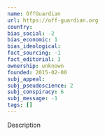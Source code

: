 ```yaml
---
name: OffGuardian
url: https://off-guardian.org
country:
bias_social: -2
bias_economic: 1
bias_ideological:
fact_sourcing: -1
fact_editorial: 3
ownership: unknown
founded: 2015-02-00
subj_appeal:
subj_pseudoscience: 2
subj_conspiracy: 6
subj_message: -1
tags: []
---
```


Description
